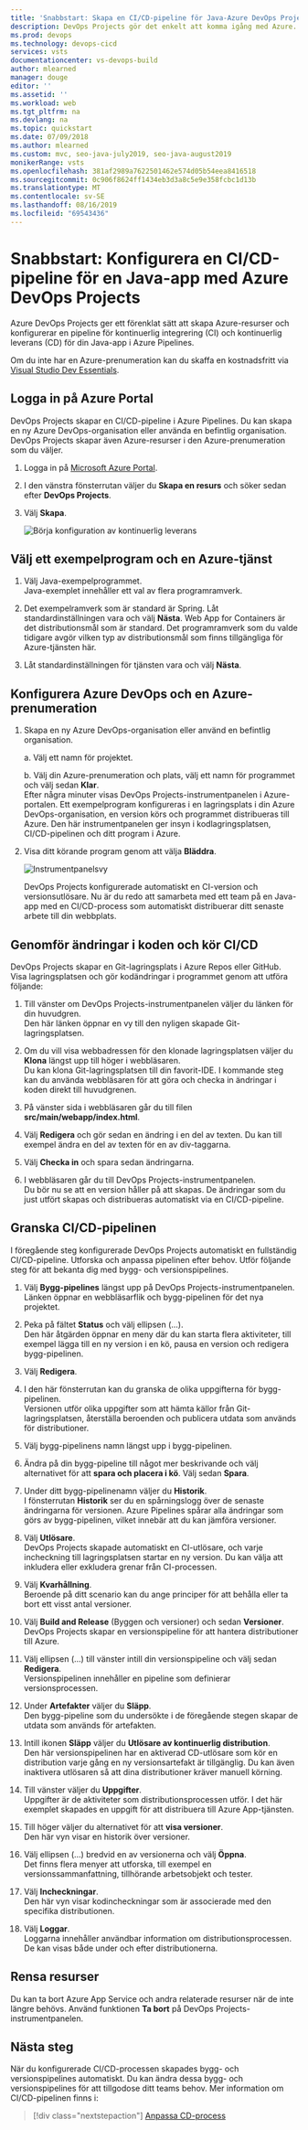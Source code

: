 ```yaml
---
title: 'Snabbstart: Skapa en CI/CD-pipeline för Java-Azure DevOps Projects'
description: DevOps Projects gör det enkelt att komma igång med Azure. Det hjälper dig att starta en app på en Azure-tjänst med några enkla få steg.
ms.prod: devops
ms.technology: devops-cicd
services: vsts
documentationcenter: vs-devops-build
author: mlearned
manager: douge
editor: ''
ms.assetid: ''
ms.workload: web
ms.tgt_pltfrm: na
ms.devlang: na
ms.topic: quickstart
ms.date: 07/09/2018
ms.author: mlearned
ms.custom: mvc, seo-java-july2019, seo-java-august2019
monikerRange: vsts
ms.openlocfilehash: 381af2989a7622501462e574d05b54eea8416518
ms.sourcegitcommit: 0c906f8624ff1434eb3d3a8c5e9e358fcbc1d13b
ms.translationtype: MT
ms.contentlocale: sv-SE
ms.lasthandoff: 08/16/2019
ms.locfileid: "69543436"
---
```

# <a name="quickstart-set-up-a-cicd-pipeline-for-a-java-app-with-azure-devops-projects"></a>Snabbstart: Konfigurera en CI/CD-pipeline för en Java-app med Azure DevOps Projects

Azure DevOps Projects ger ett förenklat sätt att skapa Azure-resurser och konfigurerar en pipeline för kontinuerlig integrering (CI) och kontinuerlig leverans (CD) för din Java-app i Azure Pipelines.  

Om du inte har en Azure-prenumeration kan du skaffa en kostnadsfritt via [Visual Studio Dev Essentials](https://visualstudio.microsoft.com/dev-essentials/).

## <a name="sign-in-to-the-azure-portal"></a>Logga in på Azure Portal

  DevOps Projects skapar en CI/CD-pipeline i Azure Pipelines. Du kan skapa en ny Azure DevOps-organisation eller använda en befintlig organisation. DevOps Projects skapar även Azure-resurser i den Azure-prenumeration som du väljer.

1. Logga in på [Microsoft Azure Portal](https://portal.azure.com).

1. I den vänstra fönsterrutan väljer du **Skapa en resurs** och söker sedan efter **DevOps Projects**.  

2. Välj **Skapa**.

    ![Börja konfiguration av kontinuerlig leverans](_img/azure-devops-project-java/fullbrowser.png)

## <a name="select-a-sample-application-and-azure-service"></a>Välj ett exempelprogram och en Azure-tjänst

1. Välj Java-exempelprogrammet.  
Java-exemplet innehåller ett val av flera programramverk.

1. Det exempelramverk som är standard är Spring. Låt standardinställningen vara och välj **Nästa**.  Web App for Containers är det distributionsmål som är standard. Det programramverk som du valde tidigare avgör vilken typ av distributionsmål som finns tillgängliga för Azure-tjänsten här. 

2. Låt standardinställningen för tjänsten vara och välj **Nästa**.
 
## <a name="configure-azure-devops-and-an-azure-subscription"></a>Konfigurera Azure DevOps och en Azure-prenumeration 

1. Skapa en ny Azure DevOps-organisation eller använd en befintlig organisation. 

    a. Välj ett namn för projektet. 

    b. Välj din Azure-prenumeration och plats, välj ett namn för programmet och välj sedan **Klar**.  
    Efter några minuter visas DevOps Projects-instrumentpanelen i Azure-portalen. Ett exempelprogram konfigureras i en lagringsplats i din Azure DevOps-organisation, en version körs och programmet distribueras till Azure. Den här instrumentpanelen ger insyn i kodlagringsplatsen, CI/CD-pipelinen och ditt program i Azure.
    

2. Visa ditt körande program genom att välja **Bläddra**.

    ![Instrumentpanelsvy](_img/azure-devops-project-java/dashboardnopreview.png) 
    
   DevOps Projects konfigurerade automatiskt en CI-version och versionsutlösare.  Nu är du redo att samarbeta med ett team på en Java-app med en CI/CD-process som automatiskt distribuerar ditt senaste arbete till din webbplats.

## <a name="commit-code-changes-and-execute-cicd"></a>Genomför ändringar i koden och kör CI/CD

DevOps Projects skapar en Git-lagringsplats i Azure Repos eller GitHub. Visa lagringsplatsen och gör kodändringar i programmet genom att utföra följande:

1. Till vänster om DevOps Projects-instrumentpanelen väljer du länken för din huvudgren.  
Den här länken öppnar en vy till den nyligen skapade Git-lagringsplatsen.

1. Om du vill visa webbadressen för den klonade lagringsplatsen väljer du **Klona** längst upp till höger i webbläsaren.   
    Du kan klona Git-lagringsplatsen till din favorit-IDE. I kommande steg kan du använda webbläsaren för att göra och checka in ändringar i koden direkt till huvudgrenen.

1. På vänster sida i webbläsaren går du till filen **src/main/webapp/index.html**.

1. Välj **Redigera** och gör sedan en ändring i en del av texten.
    Du kan till exempel ändra en del av texten för en av div-taggarna.

1. Välj **Checka in** och spara sedan ändringarna.

1. I webbläsaren går du till DevOps Projects-instrumentpanelen.   
Du bör nu se att en version håller på att skapas. De ändringar som du just utfört skapas och distribueras automatiskt via en CI/CD-pipeline.

## <a name="examine-the-cicd-pipeline"></a>Granska CI/CD-pipelinen

 I föregående steg konfigurerade DevOps Projects automatiskt en fullständig CI/CD-pipeline. Utforska och anpassa pipelinen efter behov. Utför följande steg för att bekanta dig med bygg- och versionspipelines.

1. Välj **Bygg-pipelines** längst upp på DevOps Projects-instrumentpanelen.  
Länken öppnar en webbläsarflik och bygg-pipelinen för det nya projektet.

1. Peka på fältet **Status** och välj ellipsen (...).  
    Den här åtgärden öppnar en meny där du kan starta flera aktiviteter, till exempel lägga till en ny version i en kö, pausa en version och redigera bygg-pipelinen.

1. Välj **Redigera**.

1. I den här fönsterrutan kan du granska de olika uppgifterna för bygg-pipelinen.  
Versionen utför olika uppgifter som att hämta källor från Git-lagringsplatsen, återställa beroenden och publicera utdata som används för distributioner.

1. Välj bygg-pipelinens namn längst upp i bygg-pipelinen.

1. Ändra på din bygg-pipeline till något mer beskrivande och välj alternativet för att **spara och placera i kö**. Välj sedan **Spara**.

1. Under ditt bygg-pipelinenamn väljer du **Historik**.   
I fönsterrutan **Historik** ser du en spårningslogg över de senaste ändringarna för versionen.  Azure Pipelines spårar alla ändringar som görs av bygg-pipelinen, vilket innebär att du kan jämföra versioner.

1. Välj **Utlösare**.   
 DevOps Projects skapade automatiskt en CI-utlösare, och varje incheckning till lagringsplatsen startar en ny version.  Du kan välja att inkludera eller exkludera grenar från CI-processen.

1. Välj **Kvarhållning**.   
Beroende på ditt scenario kan du ange principer för att behålla eller ta bort ett visst antal versioner.

1. Välj **Build and Release** (Byggen och versioner) och sedan **Versioner**.  
 DevOps Projects skapar en versionspipeline för att hantera distributioner till Azure.

1. Välj ellipsen (...) till vänster intill din versionspipeline och välj sedan **Redigera**.  
Versionspipelinen innehåller en pipeline som definierar versionsprocessen.  
    
12. Under **Artefakter** väljer du **Släpp**.  
Den bygg-pipeline som du undersökte i de föregående stegen skapar de utdata som används för artefakten. 

1. Intill ikonen **Släpp** väljer du **Utlösare av kontinuerlig distribution**.  
Den här versionspipelinen har en aktiverad CD-utlösare som kör en distribution varje gång en ny versionsartefakt är tillgänglig. Du kan även inaktivera utlösaren så att dina distributioner kräver manuell körning. 

1. Till vänster väljer du **Uppgifter**.   
Uppgifter är de aktiviteter som distributionsprocessen utför. I det här exemplet skapades en uppgift för att distribuera till Azure App-tjänsten.

1. Till höger väljer du alternativet för att **visa versioner**.  
Den här vyn visar en historik över versioner.

1. Välj ellipsen (...) bredvid en av versionerna och välj **Öppna**.  
Det finns flera menyer att utforska, till exempel en versionssammanfattning, tillhörande arbetsobjekt och tester.

1. Välj **Incheckningar**.   
Den här vyn visar kodincheckningar som är associerade med den specifika distributionen. 

1. Välj **Loggar**.  
Loggarna innehåller användbar information om distributionsprocessen. De kan visas både under och efter distributionerna.

## <a name="clean-up-resources"></a>Rensa resurser

Du kan ta bort Azure App Service och andra relaterade resurser när de inte längre behövs. Använd funktionen **Ta bort** på DevOps Projects-instrumentpanelen.

## <a name="next-steps"></a>Nästa steg

När du konfigurerade CI/CD-processen skapades bygg- och versionspipelines automatiskt. Du kan ändra dessa bygg- och versionspipelines för att tillgodose ditt teams behov. Mer information om CI/CD-pipelinen finns i:

> [!div class="nextstepaction"]
> [Anpassa CD-process](https://docs.microsoft.com/azure/devops/pipelines/release/define-multistage-release-process?view=vsts)
